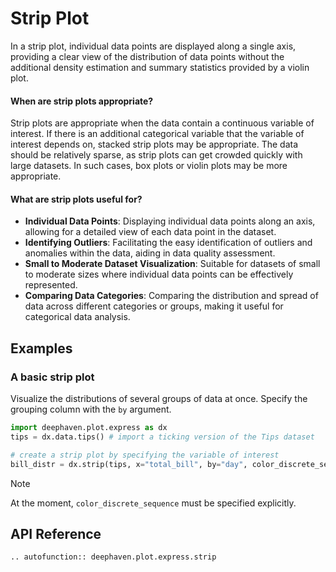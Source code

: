 # Strip Plot

In a strip plot, individual data points are displayed along a single axis, providing a clear view of the distribution of data points without the additional density estimation and summary statistics provided by a violin plot.

#### When are strip plots appropriate?

Strip plots are appropriate when the data contain a continuous variable of interest. If there is an additional categorical variable that the variable of interest depends on, stacked strip plots may be appropriate. The data should be relatively sparse, as strip plots can get crowded quickly with large datasets. In such cases, box plots or violin plots may be more appropriate.

#### What are strip plots useful for?

- **Individual Data Points**: Displaying individual data points along an axis, allowing for a detailed view of each data point in the dataset.
- **Identifying Outliers**: Facilitating the easy identification of outliers and anomalies within the data, aiding in data quality assessment.
- **Small to Moderate Dataset Visualization**: Suitable for datasets of small to moderate sizes where individual data points can be effectively represented.
- **Comparing Data Categories**: Comparing the distribution and spread of data across different categories or groups, making it useful for categorical data analysis.

## Examples

### A basic strip plot

Visualize the distributions of several groups of data at once. Specify the grouping column with the `by` argument.

```python order=bill_distr,tips
import deephaven.plot.express as dx
tips = dx.data.tips() # import a ticking version of the Tips dataset

# create a strip plot by specifying the variable of interest
bill_distr = dx.strip(tips, x="total_bill", by="day", color_discrete_sequence=["lightblue"])
```

> [!NOTE]
> At the moment, `color_discrete_sequence` must be specified explicitly.

## API Reference
```{eval-rst}
.. autofunction:: deephaven.plot.express.strip
```
